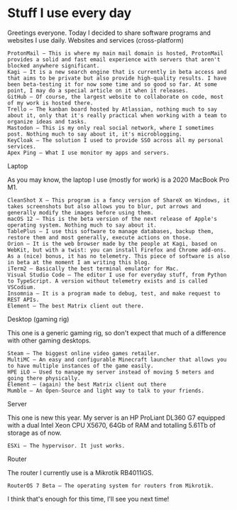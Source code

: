 # Stuff I use every day

Greetings everyone. Today I decided to share software programs and websites I use daily.
Websites and services (cross-platform)

    ProtonMail — This is where my main mail domain is hosted, ProtonMail provides a solid and fast email experience with servers that aren't blocked anywhere significant.
    Kagi — It is a new search engine that is currently in beta access and that aims to be private but also provide high-quality results. I have been beta-testing it for now some time and so good so far. At some point, I may do a special article on it when it releases.
    GitHub — Of course, the largest website to collaborate on code, most of my work is hosted there.
    Trello — The kanban board hosted by Atlassian, nothing much to say about it, only that it's really practical when working with a team to organize ideas and tasks.
    Mastodon — This is my only real social network, where I sometimes post. Nothing much to say about it, it's microblogging.
    KeyCloak — The solution I used to provide SSO across all my personal services.
    Apex Ping — What I use monitor my apps and servers.

Laptop

As you may know, the laptop I use (mostly for work) is a 2020 MacBook Pro M1.

    CleanShot X — This program is a fancy version of ShareX on Windows, it takes screenshots but also allows you to blur, put arrows and generally modify the images before using them.
    macOS 12 — This is the beta version of the next release of Apple's operating system. Nothing much to say about it.
    TablePlus — I use this software to manage databases, backup them, restore them and most generally, execute actions on those.
    Orion — It is the web browser made by the people at Kagi, based on WebKit, but with a twist: you can install Firefox and Chrome add-ons. As a (nice) bonus, it has no telemetry. This piece of software is also in beta at the moment I am writing this blog.
    iTerm2 — Basically the best terminal emulator for Mac.
    Visual Studio Code — The editor I use for everyday stuff, from Python to TypeScript. A version without telemetry exists and is called VSCodium.
    Insomnia — It is a program made to debug, test, and make request to REST APIs.
    Element — The best Matrix client out there.

Desktop (gaming rig)

This one is a generic gaming rig, so don't expect that much of a difference with other gaming desktops.

    Steam — The biggest online video games retailer.
    MultiMC — An easy and configurable Minecraft launcher that allows you to have multiple instances of the game easily.
    HPE iLO — Used to manage my server instead of moving 5 meters and going there physically.
    Element — (again) the best Matrix client out there
    Mumble — An Open-Source and light way to talk to your friends.

Server

This one is new this year. My server is an HP ProLiant DL360 G7 equipped with a dual Intel Xeon CPU X5670, 64Gb of RAM and totalling 5.61Tb of storage as of now.

    ESXi — The hypervisor. It just works.

Router

The router I currently use is a Mikrotik RB4011iGS.

    RouterOS 7 Beta — The operating system for routers from Mikrotik.

I think that's enough for this time, I'll see you next time!
